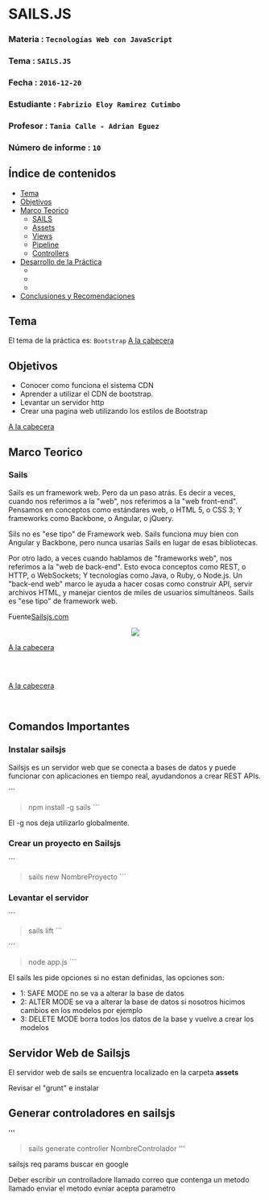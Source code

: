 # SAILS.JS

### Materia : `Tecnologías Web con JavaScript`
### Tema : `SAILS.JS` 
### Fecha : `2016-12-20`
### Estudiante : `Fabrizio Eloy Ramirez Cutimbo`
### Profesor : `Tania Calle - Adrian Eguez`
### Número de informe : `10`

<a name="cabecera"></a>
## Índice de contenidos

- <a href="#tema">Tema</a>
- <a href="#objetivos">Objetivos</a>
- <a href="#marco-teorico">Marco Teorico</a>
  * <a href="#Sails">SAILS</a>
  * <a href="#Assets">Assets</a> 
  * <a href="#Views">Views</a> 
  * <a href="#Pipeline">Pipeline</a> 
  * <a href="#Controllers">Controllers</a> 
- <a href="#desarrollo">Desarrollo de la Práctica</a>
  * <a href="#"></a>
  * <a href="#"></a> 
  * <a href="#"></a> 
- <a href="#conrec">Conclusiones y Recomendaciones</a> 

<a name="tema"></a>
## Tema

El tema de la práctica es: `Bootstrap`
<a href="#cabecera">A la cabecera</a>
<a name="objetivos"></a>

## Objetivos

- Conocer como funciona el sistema CDN
- Aprender a utilizar el CDN de bootstrap.
- Levantar un servidor http
- Crear una pagina web utilizando los estilos de Bootstrap

<a href="#cabecera">A la cabecera</a>

<a name="marco-teorico"></a>
## Marco Teorico

<a name="Sails"></a>
### Sails

Sails es un framework web. Pero da un paso atrás. Es decir a veces, cuando nos referimos a la "web", nos referimos a la "web front-end". Pensamos en conceptos como estándares web, o HTML 5, o CSS 3; Y frameworks como Backbone, o Angular, o jQuery.

Sils no es "ese tipo" de Framework web. Sails funciona muy bien con Angular y Backbone, pero nunca usarías Sails en lugar de esas bibliotecas.

Por otro lado, a veces cuando hablamos de "frameworks web", nos referimos a la "web de back-end". Esto evoca conceptos como REST, o HTTP, o WebSockets; Y tecnologías como Java, o Ruby, o Node.js. Un "back-end web" marco le ayuda a hacer cosas como construir API, servir archivos HTML, y manejar cientos de miles de usuarios simultáneos. Sails es "ese tipo" de framework web.

Fuente[Sailsjs.com](http://sailsjs.com/whats-that)

<p align="center">
<img src="http://sailsjs.com/images/hero_squid.png">
</p>

<a href="#cabecera">A la cabecera</a>

<br>

<a name=""></a>

<p align="center">
<img src="">
</p>

<a href="#cabecera">A la cabecera</a>

<br>

<a name=""></a>
## Comandos Importantes

### Instalar sailsjs

Sailsjs es un servidor web que se conecta a bases de datos y puede funcionar con aplicaciones en tiempo real, ayudandonos a crear REST APIs.

´´´
> npm install -g sails
´´´

El -g nos deja utilizarlo globalmente.

### Crear un proyecto en Sailsjs

´´´
> sails new NombreProyecto
´´´

### Levantar el servidor

´´´
> sails lift
´´´


´´´
> node app.js
´´´

El sails les pide opciones si no estan definidas, las opciones son:

- 1: SAFE MODE no se va a alterar la base de datos
- 2: ALTER MODE se va a alterar la base de datos si nosotros hicimos cambios en los modelos por ejemplo
- 3: DELETE MODE borra todos los datos de la base y vuelve a crear los modelos

## Servidor Web de Sailsjs

El servidor web de sails se encuentra localizado en la carpeta **assets**



Revisar el "grunt" e instalar


## Generar controladores en sailsjs
'''
>sails generate controller NombreControlador
'''


sailsjs req params buscar en google

Deber escribir un controlladore llamado correo que contenga un metodo llamado enviar  el metodo evniar acepta parametro
